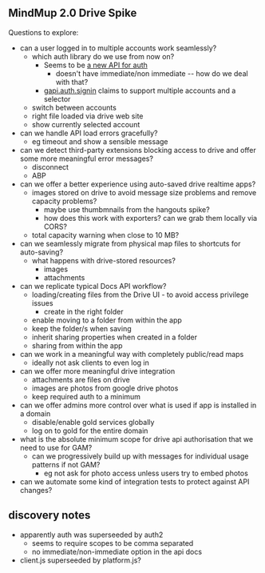 MindMup 2.0 Drive Spike
------------------------

Questions to explore:

* can a user logged in to multiple accounts work seamlessly? 
  * which auth library do we use from now on?
    * Seems to be [a new API for auth](https://developers.google.com/identity/sign-in/web/reference#gapiauth2initwzxhzdk19paramswzxhzdk20) 
      * doesn't have immediate/non immediate -- how do we deal with that?
    * [gapi.auth.signin](https://developers.google.com/identity/sign-in/web/sign-in) claims to support multiple accounts and a selector
  * switch between accounts
  * right file loaded via drive web site
  * show currently selected account
* can we handle API load errors gracefully? 
  * eg timeout and show a sensible message
* can we detect third-party extensions blocking access to drive and offer some more meaningful error messages?
  * disconnect
  * ABP
* can we offer a better experience using auto-saved drive realtime apps?
  * images stored on drive to avoid message size problems and remove capacity problems?
    * maybe use thumbmnails from the hangouts spike?
    * how does this work with exporters? can we grab them locally via CORS?
  * total capacity warning when close to 10 MB?
* can we seamlessly migrate from physical map files to shortcuts for auto-saving?
  * what happens with drive-stored resources?
    * images
    * attachments
* can we replicate typical Docs API workflow?
  * loading/creating files from the Drive UI - to avoid access privilege issues
    * create in the right folder
  * enable moving to a folder from within the app
  * keep the folder/s when saving
  * inherit sharing properties when created in a folder
  * sharing from within the app
* can we work in a meaningful way with completely public/read maps
  * ideally not ask clients to even log in
* can we offer more meaningful drive integration
  * attachments are files on drive
  * images are photos from google drive photos
  * keep required auth to a minimum
* can we offer admins more control over what is used if app is installed in a domain
  * disable/enable gold services globally
  * log on to gold for the entire domain
* what is the absolute minimum scope for drive api authorisation that we need to use for GAM?
  * can we progressively build up with messages for individual usage patterns if not GAM?
    * eg not ask for photo access unless users try to embed photos
* can we automate some kind of integration tests to protect against API changes?



discovery notes
---------------
* apparently auth was superseeded by auth2
  * seems to require scopes to be comma separated
  * no immediate/non-immediate option in the api docs
* client.js superseeded by platform.js?
